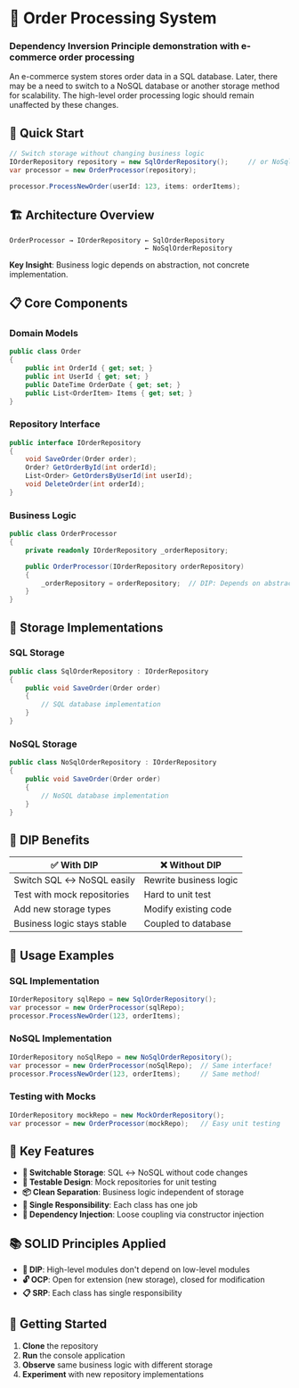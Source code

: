 # 🎯 Order Processing System

### **Dependency Inversion Principle** demonstration with e-commerce order processing

An e-commerce system stores order data in a SQL database. Later, there may be a need to switch to a NoSQL database or another storage method for scalability. The high-level order processing logic should remain unaffected by these changes.

## 🚀 **Quick Start**

```csharp
// Switch storage without changing business logic
IOrderRepository repository = new SqlOrderRepository();     // or NoSqlOrderRepository()
var processor = new OrderProcessor(repository);

processor.ProcessNewOrder(userId: 123, items: orderItems);
```

## 🏗️ **Architecture Overview**

```
OrderProcessor → IOrderRepository ← SqlOrderRepository
                                  ← NoSqlOrderRepository
```

**Key Insight**: Business logic depends on abstraction, not concrete implementation.

## 📋 **Core Components**

### **Domain Models**

```csharp
public class Order
{
    public int OrderId { get; set; }
    public int UserId { get; set; }
    public DateTime OrderDate { get; set; }
    public List<OrderItem> Items { get; set; }
}
```

### **Repository Interface**

```csharp
public interface IOrderRepository
{
    void SaveOrder(Order order);
    Order? GetOrderById(int orderId);
    List<Order> GetOrdersByUserId(int userId);
    void DeleteOrder(int orderId);
}
```

### **Business Logic**

```csharp
public class OrderProcessor
{
    private readonly IOrderRepository _orderRepository;

    public OrderProcessor(IOrderRepository orderRepository)
    {
        _orderRepository = orderRepository;  // DIP: Depends on abstraction
    }
}
```

## 🔄 **Storage Implementations**

### **SQL Storage**

```csharp
public class SqlOrderRepository : IOrderRepository
{
    public void SaveOrder(Order order)
    {
        // SQL database implementation
    }
}
```

### **NoSQL Storage**

```csharp
public class NoSqlOrderRepository : IOrderRepository
{
    public void SaveOrder(Order order)
    {
        // NoSQL database implementation
    }
}
```

## 🎯 **DIP Benefits**

| ✅ **With DIP**             | ❌ **Without DIP**     |
| --------------------------- | ---------------------- |
| Switch SQL ↔ NoSQL easily   | Rewrite business logic |
| Test with mock repositories | Hard to unit test      |
| Add new storage types       | Modify existing code   |
| Business logic stays stable | Coupled to database    |

## 🧪 **Usage Examples**

### **SQL Implementation**

```csharp
IOrderRepository sqlRepo = new SqlOrderRepository();
var processor = new OrderProcessor(sqlRepo);
processor.ProcessNewOrder(123, orderItems);
```

### **NoSQL Implementation**

```csharp
IOrderRepository noSqlRepo = new NoSqlOrderRepository();
var processor = new OrderProcessor(noSqlRepo);  // Same interface!
processor.ProcessNewOrder(123, orderItems);     // Same method!
```

### **Testing with Mocks**

```csharp
IOrderRepository mockRepo = new MockOrderRepository();
var processor = new OrderProcessor(mockRepo);   // Easy unit testing
```

## 🔧 **Key Features**

- **🔄 Switchable Storage**: SQL ↔ NoSQL without code changes
- **🧪 Testable Design**: Mock repositories for unit testing
- **📦 Clean Separation**: Business logic independent of storage
- **🎯 Single Responsibility**: Each class has one job
- **🔌 Dependency Injection**: Loose coupling via constructor injection

## 📚 **SOLID Principles Applied**

- **🎯 DIP**: High-level modules don't depend on low-level modules
- **🔓 OCP**: Open for extension (new storage), closed for modification
- **📋 SRP**: Each class has single responsibility

## 🚀 **Getting Started**

1. **Clone** the repository
2. **Run** the console application
3. **Observe** same business logic with different storage
4. **Experiment** with new repository implementations
